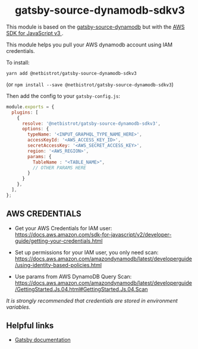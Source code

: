<h1 align="center">
  gatsby-source-dynamodb-sdkv3
</h1>

This module is based on the <a href="gatsby-source-dynamodb">gatsby-source-dynamodb</a> but with the <a href="https://docs.aws.amazon.com/AWSJavaScriptSDK/v3/latest/index.html">
AWS SDK for JavaScript v3 </a>.

This module helps you pull your AWS dynamodb account using IAM credentials. 

To install:

```
yarn add @netbistrot/gatsby-source-dynamodb-sdkv3
```

(or `npm install --save @netbistrot/gatsby-source-dynamodb-sdkv3`)

Then add the config to your `gatsby-config.js`:

```js
module.exports = {
  plugins: [
    {
      resolve: '@netbistrot/gatsby-source-dynamodb-sdkv3',
      options: {
        typeName: '<INPUT_GRAPHQL_TYPE_NAME_HERE>',
        accessKeyId: '<AWS_ACCESS_KEY_ID>', 
        secretAccessKey: '<AWS_SECRET_ACCESS_KEY>',
        region: '<AWS_REGION>',
        params: {
          TableName : "<TABLE_NAME>",
          // OTHER PARAMS HERE
        }
      }
    },
  ],
};
```

## AWS CREDENTIALS

- Get your AWS Credentials for IAM user: https://docs.aws.amazon.com/sdk-for-javascript/v2/developer-guide/getting-your-credentials.html

- Set up permissions for your IAM user, you only need scan: https://docs.aws.amazon.com/amazondynamodb/latest/developerguide/using-identity-based-policies.html

- Use params from AWS DynamoDB Query Scan: https://docs.aws.amazon.com/amazondynamodb/latest/developerguide/GettingStarted.Js.04.html#GettingStarted.Js.04.Scan

_It is strongly recommended that credentials are stored in environment variables._

## Helpful links

- [Gatsby documentation](https://www.gatsbyjs.org/)
